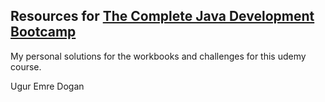 ## Resources for [The Complete Java Development Bootcamp](https://www.udemy.com/course/the-complete-java-development-bootcamp/?referralCode=F009B320F76ADA844248)

My personal solutions for the workbooks and challenges for this udemy course. 

Ugur Emre Dogan
